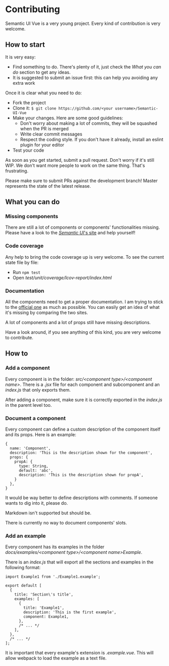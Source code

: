 # Contributing

Semantic UI Vue is a very young project. Every kind of contribution is very welcome.

## How to start

It is very easy:

* Find something to do. There's plenty of it, just check the *What you can do* section to get any ideas.
* It is suggested to submit an issue first: this can help you avoiding any extra work

Once it is clear what you need to do:

* Fork the project
* Clone it:
  ```$ git clone https://github.com/<your username>/Semantic-UI-Vue```
* Make your changes. Here are some good guidelines:
  * Don't worry about making a lot of commits, they will be squashed when the PR is merged
  * Write clear commit messages
  * Respect the coding style. If you don't have it already, install an eslint plugin for your editor
* Test your code

As soon as you get started, submit a pull request. Don't worry if it's still WIP. We don't want more people to work on the same thing. That's frustrating.

Please make sure to submit PRs against the development branch! Master represents the state of the latest release.

## What you can do

### Missing components

There are still a lot of components or components' functionalities missing. Please have a look to the [*Semantic UI*'s site](https://semantic-ui.com) and help yourself!

### Code coverage

Any help to bring the code coverage up is very welcome. To see the current state file by file:

* Run `npm test`
* Open *test/unit/coverage/lcov-report/index.html*

### Documentation

All the components need to get a proper documentation. I am trying to stick to the [official one](https://semantic-ui.com) as much as possible.
You can easily get an idea of what it's missing by comparing the two sites.

A lot of components and a lot of props still have missing descriptions.

Have a look around, if you see anything of this kind, you are very welcome to contribute.

## How to

### Add a component

Every component is in the folder: *src/&lt;component type>/&lt;component name>*.
There is a *.jsx* file for each component and subcomponent and an *index.js* that only exports them.

After adding a component, make sure it is correctly exported in the *index.js* in the parent level too.

### Document a component

Every component can define a custom description of the component itself and its props. Here is an example:

```
{
  name: 'Component',
  description: 'This is the description shown for the component',
  props: {
    propA: {
      type: String,
      default: 'abc',
      description: 'This is the description shown for propA',
    }
  },
}
```

It would be way better to define descriptions with comments. If someone wants to dig into it, please do.

Markdown isn't supported but should be.

There is currently no way to document components' slots.

### Add an example

Every component has its examples in the folder *docs/examples/&lt;component type>/&lt;component name>Example*.

There is an *index.js* that will export all the sections and examples in the following format:

```
import Example1 from './Example1.example';

export default [
  {
    title: 'Section\'s title',
    examples: [
      {
        title: 'Example1',
        description: 'This is the first example',
        component: Example1,
      },
      /* ... */
    ],
  },
  /* ... */
];
```

It is important that every example's extension is *.example.vue*. This will allow webpack to load the example as a text file.
